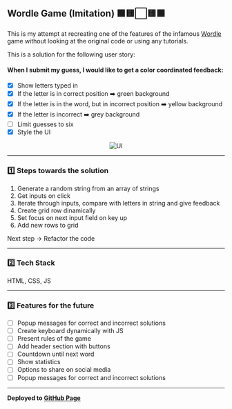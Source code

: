 ## Wordle Game (Imitation) 🟩🟨⬜🟨🟩

This is my attempt at recreating one of the features of the infamous [Wordle](https://www.powerlanguage.co.uk/wordle/) game without looking at the original code or using any tutorials.

This is a solution for the following user story:

#### When I submit my guess, I would like to get a color coordinated feedback:
- [x] Show letters typed in
- [x] If the letter is in correct position ➡️ green background
- [x] If the letter is in the word, but in incorrect position ➡️ yellow background
- [x] If the letter is incorrect ➡️ grey background
- [ ] Limit guesses to six
- [x] Style the UI

<div align="center">

![UI](https://user-images.githubusercontent.com/85565743/152959268-d4a9aeef-c890-47bf-a5c0-1927443c2c95.png)

 </div>

--------

### 1️⃣ Steps towards the solution
1. Generate a random string from an array of strings
2. Get inputs on click
3. Iterate through inputs, compare with letters in string and give feedback
4. Create grid row dinamically
5. Set focus on next input field on key up
6. Add new rows to grid

Next step -> Refactor the code

--------

### 2️⃣ Tech Stack
HTML, CSS, JS

--------

### 3️⃣ Features for the future
- [ ] Popup messages for correct and incorrect solutions
- [ ] Create keyboard dynamically with JS
- [ ] Present rules of the game
- [ ] Add header section with buttons
- [ ] Countdown until next word
- [ ] Show statistics
- [ ] Options to share on social media
- [ ] Popup messages for correct and incorrect solutions

--------

**Deployed to [GitHub Page](https://alternadiva.github.io/Wordle-Game/)**
